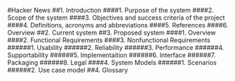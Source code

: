 #Hacker News
##1. Introduction
####1. Purpose of the system
####2. Scope of the system
####3. Objectives and success criteria of the project
####4. Definitions, acronyms and abbreviations
####5. References
####6. Overview
##2. Current system
##3. Proposed system
####1. Overview
####2. Functional Requirements
####3. Nonfunctional Requirements
######1. Usability
######2. Reliability
######3. Performance
######4. Supportability
######5. Implementaition
######6. Interface
######7. Packaging
######8. Legal
####4. System Models
######1. Scenarios
######2. Use case model
##4. Glossary
